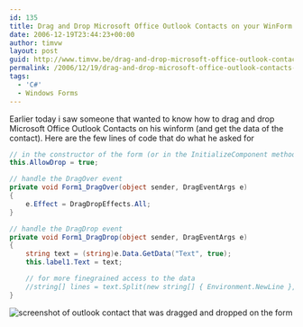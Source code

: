 ```yaml
---
id: 135
title: Drag and Drop Microsoft Office Outlook Contacts on your WinForm
date: 2006-12-19T23:44:23+00:00
author: timvw
layout: post
guid: http://www.timvw.be/drag-and-drop-microsoft-office-outlook-contacts-on-your-winform/
permalink: /2006/12/19/drag-and-drop-microsoft-office-outlook-contacts-on-your-winform/
tags:
  - 'C#'
  - Windows Forms
---
```

Earlier today i saw someone that wanted to know how to drag and drop Microsoft Office Outlook Contacts on his winform (and get the data of the contact). Here are the few lines of code that do what he asked for

```csharp
// in the constructor of the form (or in the InitializeComponent method if you set it via the Designer)
this.AllowDrop = true;

// handle the DragOver event
private void Form1_DragOver(object sender, DragEventArgs e)
{
	e.Effect = DragDropEffects.All;
}

// handle the DragDrop event
private void Form1_DragDrop(object sender, DragEventArgs e)
{
	string text = (string)e.Data.GetData("Text", true);
	this.label1.Text = text;

	// for more finegrained access to the data
	//string[] lines = text.Split(new string[] { Environment.NewLine }, StringSplitOptions.RemoveEmptyEntries);
}
```
  

  
![screenshot of outlook contact that was dragged and dropped on the form](http://www.timvw.be/wp-content/images/outlookcontactdragdrop.jpg)
